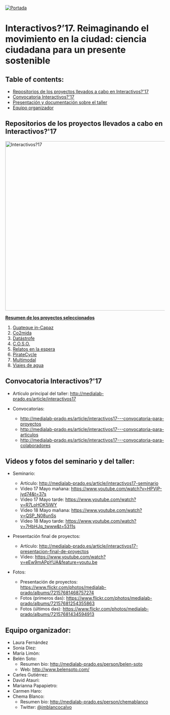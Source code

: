 [![Portada](http://medialab-prado.es/mmedia/19/19846/500_0.jpg)](http://medialab-prado.es/article/interactivos17)
# Interactivos?’17. Reimaginando el movimiento en la ciudad: ciencia ciudadana para un presente sostenible 

## Table of contents:
   - [Repositorios de los proyectos llevados a cabo en Interactivos?'17](#repositorios-de-los-proyectos-llevados-a-cabo-en-interactivos17)
   - [Convocatoria Interactivos?'17](#convocatoria-interactivos17)
   - [Presentación y documentación sobre el taller](#presentacion-y-documentacion-sobre-el-taller)
   - [Equipo organizador](#equipo-organizador)


## Repositorios de los proyectos llevados a cabo en Interactivos?'17
<a data-flickr-embed="true"  href="https://www.flickr.com/photos/medialab-prado/albums/72157681468757274" title="Interactivos?17"><img src="https://c1.staticflickr.com/5/4221/34190894174_ba6927d2a3_c.jpg" width="800" height="534" alt="Interactivos?17"></a>

**[Resumen de los proyectos seleccionados](http://medialab-prado.es/article/-interactivos17-reimaginando-el-movimiento-en-la-ciudad-ciencia-ciudadana-para-un-presente-sostenible-proyectos-seleccionados)**

1. [Guateque in-Capaz](https://github.com/medialab-prado/interactivos17-guateque)
2. [Co2mida](https://github.com/medialab-prado/interactivos17-co2mida)
3. [Datástrofe](https://github.com/medialab-prado/interactivos17-datastrofe)
4. [C.O.S.O.](https://github.com/medialab-prado/interactivos17-coso)
5. [Relatos en la espera](https://github.com/medialab-prado/interactivos17-relatosenlaespera)
6. [PirateCycle](https://github.com/medialab-prado/interactivos17-piratecycle)
7. [Multimodal](https://github.com/medialab-prado/interactivos17-multimodal)
8. [Viajes de agua](https://github.com/medialab-prado/interactivos17-viajesdeagua)


## Convocatoria Interactivos?'17
* Artículo principal del taller: http://medialab-prado.es/article/interactivos17

* Convocatorias: 
    * http://medialab-prado.es/article/interactivos17---convocatoria-para-proyectos
    * http://medialab-prado.es/article/interactivos17---convocatoria-para-articulos
    * http://medialab-prado.es/article/interactivos17---convocatoria-para-colaboradores
    
## Videos y fotos del seminario y del taller:

* Seminario: 
    
    * Artículo: http://medialab-prado.es/article/interactivos17-seminario
    * Video 17 Mayo mañana: https://www.youtube.com/watch?v=HPVjP-jyd74&t=37s
    * Video 17 Mayo tarde: https://www.youtube.com/watch?v=R7LoHOK5IWY
    * Video 18 Mayo mañana: https://www.youtube.com/watch?v=QSP_N08unSs
    * Video 18 Mayo tarde: https://www.youtube.com/watch?v=7HbHJq_twww&t=5311s

* Presentación final de proyectos: 

    * Artículo: http://medialab-prado.es/article/interactivos17-presentacion-final-de-proyectos
    * Video: https://www.youtube.com/watch?v=eEw9mAPpYUA&feature=youtu.be
    
* Fotos:    

    * Presentación de proyectos: https://www.flickr.com/photos/medialab-prado/albums/72157681468757274
    * Fotos (primeros das): https://www.flickr.com/photos/medialab-prado/albums/72157681254355863
    * Fotos (últimos das): https://www.flickr.com/photos/medialab-prado/albums/72157681434594913

## Equipo organizador: 
* Laura Fernández
* Sonia Díez: 
* María Limòn: 
* Belén Soto: 
    * Resumen bio: http://medialab-prado.es/person/belen-soto
    * Web: http://www.belensoto.com/
* Carles Gutiérrez: 
* David Atauri: 
* Marianna Papapietro:
* Carmen Haro: 
* Chema Blanco: 
    * Resumen bio: http://medialab-prado.es/person/chemablanco
    * Twitter: [@jmblancocalvo](https://twitter.com/jmblancocalvo)
